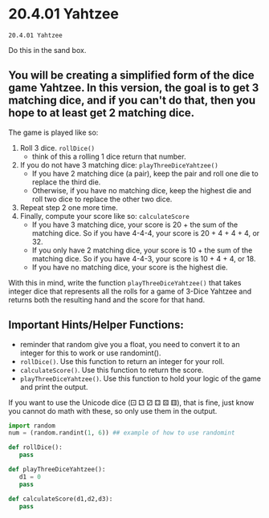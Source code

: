 # 20.4.01 Yahtzee
```
20.4.01 Yahtzee
```
Do this in the sand box. 

You will be creating a simplified form of the dice game Yahtzee. In this version, the goal is to get 3 matching dice, and if you can't do that, then you hope to at least get 2 matching dice.
---
The game is played like so:

1. Roll 3 dice. `rollDice()`
   - think of this a rolling 1 dice return that number. 
2. If you do not have 3 matching dice: `playThreeDiceYahtzee()`
   - If you have 2 matching dice (a pair), keep the pair and roll one die to replace the third die.
   - Otherwise, if you have no matching dice, keep the highest die and roll two dice to replace the other two dice.
3. Repeat step 2 one more time.
4. Finally, compute your score like so: `calculateScore`
   - If you have 3 matching dice, your score is 20 + the sum of the matching dice. So if you have 4-4-4, your score is 20 + 4 + 4 + 4, or 32.
   - If you only have 2 matching dice, your score is 10 + the sum of the matching dice. So if you have 4-4-3, your score is 10 + 4 + 4, or 18.
   - If you have no matching dice, your score is the highest die.

With this in mind, write the function `playThreeDiceYahtzee()` that takes integer dice that represents all the rolls for a game of 3-Dice Yahtzee and returns both the resulting hand and the score for that hand.

## Important Hints/Helper Functions:
- reminder that random give you a float, you need to convert it to an integer for this to work or use randomint(). 
- `rollDice()`. Use this function to return an integer for your roll.
- `calculateScore()`. Use this function to return the score.
- `playThreeDiceYahtzee()`. Use this function to hold your logic of the game and print the output.

If you want to use the Unicode dice (⚀ ⚁ ⚂ ⚃ ⚄ ⚅), that is fine, just know you cannot do math with these, so only use them in the output.


```python
import random
num = (random.randint(1, 6)) ## example of how to use randomint

def rollDice():
   pass

def playThreeDiceYahtzee():
   d1 = 0
   pass

def calculateScore(d1,d2,d3):
   pass

```
